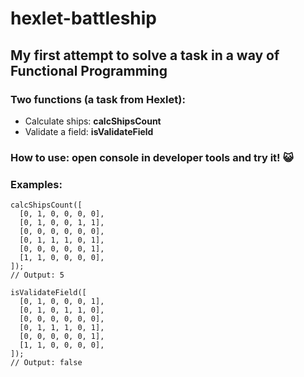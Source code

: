 # hexlet-battleship
## My first attempt to solve a task in a way of Functional Programming

### Two functions (a task from Hexlet):
* Calculate ships: **calcShipsCount**
* Validate a field: **isValidateField**

### How to use: open console in developer tools and try it! :smiley_cat:

### Examples:
    calcShipsCount([
      [0, 1, 0, 0, 0, 0],
      [0, 1, 0, 0, 1, 1],
      [0, 0, 0, 0, 0, 0],
      [0, 1, 1, 1, 0, 1],
      [0, 0, 0, 0, 0, 1],
      [1, 1, 0, 0, 0, 0],
    ]);
    // Output: 5

    isValidateField([
      [0, 1, 0, 0, 0, 1],
      [0, 1, 0, 1, 1, 0],
      [0, 0, 0, 0, 0, 0],
      [0, 1, 1, 1, 0, 1],
      [0, 0, 0, 0, 0, 1],
      [1, 1, 0, 0, 0, 0],
    ]);
    // Output: false
    
    
